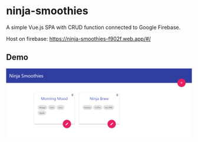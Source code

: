 # ninja-smoothies

A simple Vue.js SPA with CRUD function connected to Google Firebase.

Host on firebase: https://ninja-smoothies-f902f.web.app/#/

## Demo

![App snapshot](./src/assets/demo.png)
